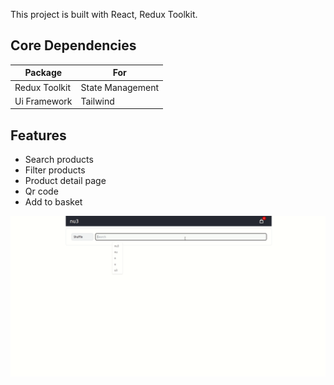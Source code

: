 This project is built with React, Redux Toolkit.

## Core Dependencies

| Package       | For              |
| ------------- | ---------------- |
| Redux Toolkit | State Management |
| Ui Framework  | Tailwind         |

## Features

- Search products
- Filter products
- Product detail page
- Qr code
- Add to basket

![Alt text](screenshots/nu3.gif)
